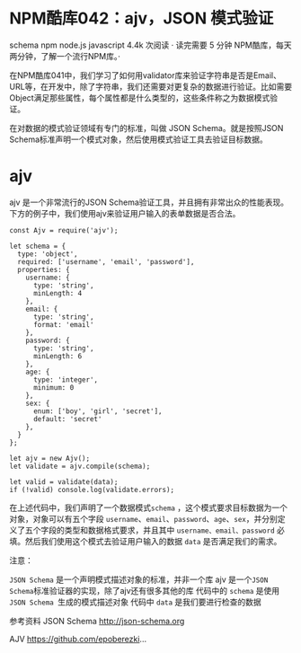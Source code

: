 # NPM酷库042：ajv，JSON 模式验证
 schema  npm  node.js  javascript  4.4k 次阅读  ·  读完需要 5 分钟
NPM酷库，每天两分钟，了解一个流行NPM库。·

在NPM酷库041中，我们学习了如何用validator库来验证字符串是否是Email、URL等，在开发中，除了字符串，我们还需要对更复杂的数据进行验证。比如需要Object满足那些属性，每个属性都是什么类型的，这些条件称之为数据模式验证。

在对数据的模式验证领域有专门的标准，叫做 JSON Schema。就是按照JSON Schema标准声明一个模式对象，然后使用模式验证工具去验证目标数据。

# ajv
ajv 是一个非常流行的JSON Schema验证工具，并且拥有非常出众的性能表现。下方的例子中，我们使用ajv来验证用户输入的表单数据是否合法。

```
const Ajv = require('ajv');

let schema = {
  type: 'object',
  required: ['username', 'email', 'password'],
  properties: {
    username: {
      type: 'string',
      minLength: 4
    },
    email: {
      type: 'string',
      format: 'email'
    },
    password: {
      type: 'string',
      minLength: 6
    },
    age: {
      type: 'integer',
      minimum: 0
    },
    sex: {
      enum: ['boy', 'girl', 'secret'],
      default: 'secret'
    },
  }
};

let ajv = new Ajv();
let validate = ajv.compile(schema);

let valid = validate(data);
if (!valid) console.log(validate.errors);
```
在上述代码中，我们声明了一个数据模式`schema` ，这个模式要求目标数据为一个对象，对象可以有五个字段 `username`、`email`、`password`、`age`、`sex`，并分别定义了五个字段的类型和数据格式要求，并且其中 `username、email、password` 必填。然后我们使用这个模式去验证用户输入的数据 `data` 是否满足我们的需求。

注意：

`JSON Schema` 是一个声明模式描述对象的标准，并非一个库
ajv 是一个`JSON Schema`标准验证器的实现，除了ajv还有很多其他的库
代码中的 `schema` 是使用 `JSON Schema `生成的模式描述对象
代码中 `data` 是我们要进行检查的数据

参考资料
JSON Schema http://json-schema.org

AJV https://github.com/epoberezki...
